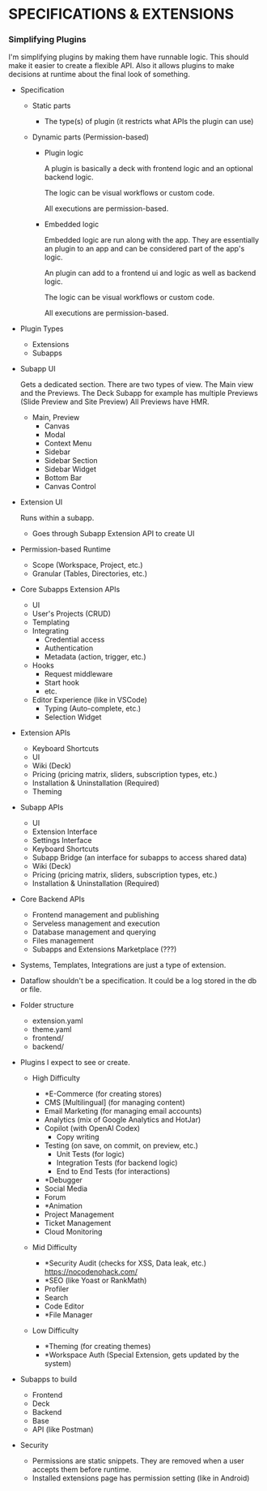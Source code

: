 # SPECIFICATIONS & EXTENSIONS

### Simplifying Plugins

I'm simplifying plugins by making them have runnable logic.
This should make it easier to create a flexible API.
Also it allows plugins to make decisions at runtime about the final look of something.

- Specification

  - Static parts

    - The type(s) of plugin (it restricts what APIs the plugin can use)

  - Dynamic parts (Permission-based)

    - Plugin logic

      A plugin is basically a deck with frontend logic and an optional backend logic.

      The logic can be visual workflows or custom code.

      All executions are permission-based.

    - Embedded logic

      Embedded logic are run along with the app. They are essentially an plugin to an app and can be considered part of the app's logic.

      An plugin can add to a frontend ui and logic as well as backend logic.

      The logic can be visual workflows or custom code.

      All executions are permission-based.

- Plugin Types

  - Extensions
  - Subapps

- Subapp UI

  Gets a dedicated section.
  There are two types of view. The Main view and the Previews.
  The Deck Subapp for example has multiple Previews (Slide Preview and Site Preview)
  All Previews have HMR.

  - Main, Preview
    - Canvas
    - Modal
    - Context Menu
    - Sidebar
    - Sidebar Section
    - Sidebar Widget
    - Bottom Bar
    - Canvas Control

- Extension UI

  Runs within a subapp.

  - Goes through Subapp Extension API to create UI

- Permission-based Runtime

  - Scope (Workspace, Project, etc.)
  - Granular (Tables, Directories, etc.)

- Core Subapps Extension APIs

  - UI
  - User's Projects (CRUD)
  - Templating
  - Integrating
    - Credential access
    - Authentication
    - Metadata (action, trigger, etc.)
  - Hooks
    - Request middleware
    - Start hook
    - etc.
  - Editor Experience (like in VSCode)
    - Typing (Auto-complete, etc.)
    - Selection Widget

- Extension APIs

  - Keyboard Shortcuts
  - UI
  - Wiki (Deck)
  - Pricing (pricing matrix, sliders, subscription types, etc.)
  - Installation & Uninstallation (Required)
  - Theming

- Subapp APIs

  - UI
  - Extension Interface
  - Settings Interface
  - Keyboard Shortcuts
  - Subapp Bridge (an interface for subapps to access shared data)
  - Wiki (Deck)
  - Pricing (pricing matrix, sliders, subscription types, etc.)
  - Installation & Uninstallation (Required)

- Core Backend APIs

  - Frontend management and publishing
  - Serveless management and execution
  - Database management and querying
  - Files management
  - Subapps and Extensions Marketplace (???)

- Systems, Templates, Integrations are just a type of extension.

- Dataflow shouldn't be a specification. It could be a log stored in the db or file.

- Folder structure

  - extension.yaml
  - theme.yaml
  - frontend/
  - backend/

- Plugins I expect to see or create.

  - High Difficulty

    - *E-Commerce (for creating stores)
    - CMS [Multilingual] (for managing content)
    - Email Marketing (for managing email accounts)
    - Analytics (mix of Google Analytics and HotJar)
    - Copilot (with OpenAI Codex)
      - Copy writing
    - Testing (on save, on commit, on preview, etc.)
      - Unit Tests (for logic)
      - Integration Tests (for backend logic)
      - End to End Tests (for interactions)
    - *Debugger
    - Social Media
    - Forum
    - *Animation
    - Project Management
    - Ticket Management
    - Cloud Monitoring

  - Mid Difficulty

    - *Security Audit (checks for XSS, Data leak, etc.) https://nocodenohack.com/
    - *SEO (like Yoast or RankMath)
    - Profiler
    - Search
    - Code Editor
    - *File Manager

  - Low Difficulty

    - *Theming (for creating themes)
    - *Workspace Auth (Special Extension, gets updated by the system)

- Subapps to build

  - Frontend
  - Deck
  - Backend
  - Base
  - API (like Postman)

- Security
  - Permissions are static snippets. They are removed when a user accepts them before runtime.
  - Installed extensions page has permission setting (like in Android)
